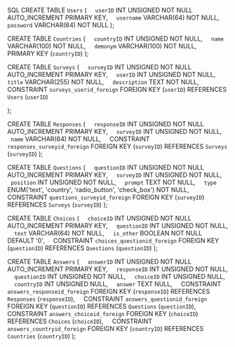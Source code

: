 SQL
CREATE TABLE `Users` (
    `userID` INT UNSIGNED NOT NULL AUTO_INCREMENT PRIMARY KEY,
    `username` VARCHAR(64) NOT NULL,
    `password` VARCHAR(64) NOT NULL
);

CREATE TABLE `Countries` (
    `countryID` INT UNSIGNED NOT NULL,
    `name` VARCHAR(100) NOT NULL,
    `demonym` VARCHAR(100) NOT NULL,
    PRIMARY KEY (`countryID`)
);

CREATE TABLE `Surveys` (
    `surveyID` INT UNSIGNED NOT NULL AUTO_INCREMENT PRIMARY KEY,
    `userID` INT UNSIGNED NOT NULL,
    `title` VARCHAR(255) NOT NULL,
    `description` TEXT NOT NULL,
    CONSTRAINT `surveys_userid_foreign` FOREIGN KEY (`userID`) REFERENCES `Users` (`userID`)

);

CREATE TABLE `Responses` (
    `responseID` INT UNSIGNED NOT NULL AUTO_INCREMENT PRIMARY KEY,
    `surveyID` INT UNSIGNED NOT NULL,
    `name` VARCHAR(64) NOT NULL,
    CONSTRAINT `responses_surveyid_foreign` FOREIGN KEY (`surveyID`) REFERENCES `Surveys` (`surveyID`)
);

CREATE TABLE `Questions` (
    `questionID` INT UNSIGNED NOT NULL AUTO_INCREMENT PRIMARY KEY,
    `surveyID` INT UNSIGNED NOT NULL,
    `position` INT UNSIGNED NOT NULL,
    `prompt` TEXT NOT NULL,
    `type` ENUM('text', 'country', 'radio_button', 'check_box') NOT NULL,
    CONSTRAINT `questions_surveyid_foreign` FOREIGN KEY (`surveyID`) REFERENCES `Surveys` (`surveyID`)
);

CREATE TABLE `Choices` (
    `choiceID` INT UNSIGNED NOT NULL AUTO_INCREMENT PRIMARY KEY,
    `questionID` INT UNSIGNED NOT NULL,
    `text` VARCHAR(64) NOT NULL,
    `is_other` BOOLEAN NOT NULL DEFAULT '0',
    CONSTRAINT `choices_questionid_foreign` FOREIGN KEY (`questionID`) REFERENCES `Questions` (`questionID`)
);

CREATE TABLE `Answers` (
    `answerID` INT UNSIGNED NOT NULL AUTO_INCREMENT PRIMARY KEY,
    `responseID` INT UNSIGNED NOT NULL,
    `questionID` INT UNSIGNED NOT NULL,
    `choiceID` INT UNSIGNED NULL,
    `countryID` INT UNSIGNED NULL,
    `answer` TEXT NULL,
    CONSTRAINT `answers_responseid_foreign` FOREIGN KEY (`responseID`) REFERENCES `Responses` (`responseID`),
    CONSTRAINT `answers_questionid_foreign` FOREIGN KEY (`questionID`) REFERENCES `Questions` (`questionID`),
    CONSTRAINT `answers_choiceid_foreign` FOREIGN KEY (`choiceID`) REFERENCES `Choices` (`choiceID`),
    CONSTRAINT `answers_countryid_foreign` FOREIGN KEY (`countryID`) REFERENCES `Countries` (`countryID`)
);